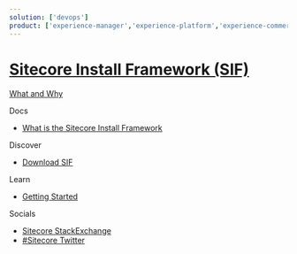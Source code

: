 ```yaml
---
solution: ['devops']
product: ['experience-manager','experience-platform','experience-commerce','sif']
---
```

# [Sitecore Install Framework (SIF)]()

[What and Why]()

Docs

 - [What is the Sitecore Install Framework](https://www.sitecore.com/knowledge-center/blog/359/installing-sitecore-9-what-is-the-sitecore-install-framework-4523)

Discover

 - [Download SIF](https://dev.sitecore.net/Downloads/Sitecore_Installation_Framework.aspx)

Learn

 - [Getting Started]()
 
Socials

 - [Sitecore StackExchange](https://sitecore.stackexchange.com/questions/tagged/sitecore-install-framework)
 - [#Sitecore Twitter](https://twitter.com/search?q=sitecore%20install%20framwork&src=typed_query&f=live)